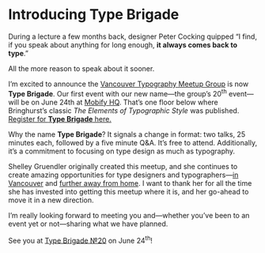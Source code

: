 # Introducing Type Brigade

During a lecture a few months back, designer Peter Cocking quipped “I find, if you speak about anything for long enough, __it always comes back to type__.”

All the more reason to speak about it sooner.

I’m excited to announce the [Vancouver Typography Meetup Group](http://meetup.com/vancouver-typography-meetup-group) is now __Type Brigade__. Our first event with our new name—the group’s 20<sup>th</sup> event—will be on June 24th at [Mobify HQ](https://www.google.com/maps/place/948+Homer+St/@49.2780571,-123.119061,17z). That’s one floor below where Bringhurst’s classic _The Elements of Typographic Style_ was published. [Register for __Type Brigade__ here.](http://www.meetup.com/typebrigade/events/186884552/)

Why the name __Type Brigade__? It signals a change in format: two talks, 25 minutes each, followed by a five minute Q&A. It’s free to attend. Additionally, it’s a commitment to focusing on type design as much as typography.

Shelley Gruendler originally created this meetup, and she continues to create amazing opportunities for type designers and typographers—[in Vancouver](http://www.typecamp.org/camps/vancouver-pointed-pen) and [further away from home](http://www.typecamp.org/incredible-india-2014). I want to thank her for all the time she has invested into getting this meetup where it is, and her go-ahead to move it in a new direction.

I’m really looking forward to meeting you and—whether you’ve been to an event yet or not—sharing what we have planned.

See you at [Type Brigade №20](http://www.meetup.com/typebrigade/events/186884552/) on June 24<sup>th</sup>!
